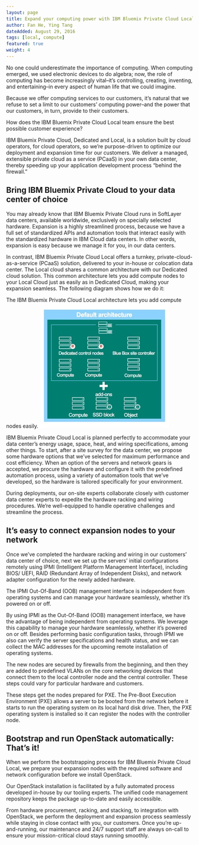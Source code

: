 ```yaml
---
layout: page
title: Expand your computing power with IBM Bluemix Private Cloud Local
author: Fan He, Ying Tang
dateAdded: August 29, 2016
tags: [local, compute]
featured: true
weight: 4
---
```


No one could underestimate the importance of computing. When computing emerged, we used electronic devices to do algebra; now, the role of computing has become increasingly vital–it’s controlling, creating, inventing, and entertaining–in every aspect of human life that we could imagine.

Because we offer computing services to our customers, it’s natural that we refuse to set a limit to our customers’ computing power–and the power that our customers, in turn, provide to their customers.

How does the IBM Bluemix Private Cloud Local team ensure the best possible customer experience?

IBM Bluemix Private Cloud, Dedicated and Local, is a solution built by cloud operators, for cloud operators, so we’re purpose-driven to optimize our deployment and expansion time for our customers. We deliver a managed, extensible private cloud as a service (PCaaS) in your own data center, thereby speeding up your application development process “behind the firewall.”

## Bring IBM Bluemix Private Cloud to your data center of choice

You may already know that IBM Bluemix Private Cloud runs in SoftLayer data centers, available worldwide, exclusively on specially selected hardware. Expansion is a highly streamlined process, because we have a full set of standardized APIs and automation tools that interact easily with the standardized hardware in IBM Cloud data centers. In other words, expansion is easy because we manage it for you, in our data centers.

In contrast, IBM Bluemix Private Cloud Local offers a turnkey, private-cloud-as-a-service (PCaaS) solution, delivered to your in-house or colocation data center. The Local cloud shares a common architecture with our Dedicated cloud solution. This common architecture lets you add compute nodes to your Local Cloud just as easily as in Dedicated Cloud, making your expansion seamless. The following diagram shows how we do it:

The IBM Bluemix Private Cloud Local architecture lets you add compute nodes easily.
![IBM Bluemix Private Local architecture allows compute nodes to be added easily](bluemix-on-bluebox-pic3.jpg)

IBM Bluemix Private Cloud Local is planned perfectly to accommodate your data center’s energy usage, space, heat, and wiring specifications, among other things. To start, after a site survey for the data center, we propose some hardware options that we’ve selected for maximum performance and cost efficiency. When an option of the servers and network gears is accepted, we procure the hardware and configure it with the predefined automation process, using a variety of automation tools that we’ve developed, so the hardware is tailored specifically for your environment.

During deployments, our on-site experts collaborate closely with customer data center experts to expedite the hardware racking and wiring procedures. We’re well-equipped to handle operative challenges and streamline the process.

## It’s easy to connect expansion nodes to your network

Once we’ve completed the hardware racking and wiring in our customers’ data center of choice, next we set up the servers’ initial configurations remotely using IPMI (Intelligent Platform Management Interface), including BIOS/ UEFI, RAID (Redundant Array of Independent Disks), and network adapter configuration for the newly added hardware.

The IPMI Out-Of-Band (OOB) management interface is independent from operating systems and can manage your hardware seamlessly, whether it’s powered on or off.

By using IPMI as the Out-Of-Band (OOB) management interface, we have the advantage of being independent from operating systems. We leverage this capability to manage your hardware seamlessly, whether it’s powered on or off. Besides performing basic configuration tasks, through IPMI we also can verify the server specifications and health status, and we can collect the MAC addresses for the upcoming remote installation of operating systems.

The new nodes are secured by firewalls from the beginning, and then they are added to predefined VLANs on the core networking devices that connect them to the local controller node and the central controller. These steps could vary for particular hardware and customers.

These steps get the nodes prepared for PXE. The Pre-Boot Execution Environment (PXE) allows a server to be booted from the network before it starts to run the operating system on its local hard disk drive. Then, the PXE operating system is installed so it can register the nodes with the controller node.

## Bootstrap and run OpenStack automatically: That’s it!

When we perform the bootstrapping process for IBM Bluemix Private Cloud Local, we prepare your expansion nodes with the required software and network configuration before we install OpenStack.

Our OpenStack installation is facilitated by a fully automated process developed in-house by our tooling experts. The unified code management repository keeps the package up-to-date and easily accessible.

From hardware procurement, racking, and stacking, to integration with OpenStack, we perform the deployment and expansion process seamlessly while staying in close contact with you, our customers. Once you’re up-and-running, our maintenance and 24/7 support staff are always on-call to ensure your mission-critical cloud stays running smoothly.
